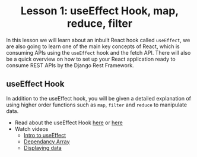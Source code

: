 <h1 align="center">Lesson 1: useEffect Hook, map, reduce, filter</h1>

In this lesson we will learn about an inbuilt React hook called `useEffect`, we are also going to learn one of the main key concepts of React, which is consuming APIs using the `useEffect` hook and the fetch API.
There will also be a quick overview on how to set up your React application ready to consume REST APIs by the Django Rest Framework.

## useEffect Hook
In addition to the useEffect hook, you will be given a detailed explanation of using higher order functions such as `map`, `filter` and `reduce` to manipulate data.

- Read about the useEffect Hook <a href="https://reactjs.org/docs/hooks-effect.html">here</a> or <a href="https://www.robinwieruch.de/react-useeffect-hook/">here</a>
- Watch videos
  - <a href="https://www.youtube.com/watch?v=Rs8TmmZf_yM&list=PL_c9BZzLwBRKFRIBWEWYCnV4Lk9HE3eYJ&index=22">Intro to useEffect</a>
  - <a href="https://www.youtube.com/watch?v=0H0S6A2leaA&list=PL_c9BZzLwBRKFRIBWEWYCnV4Lk9HE3eYJ&index=23">Dependancy Array</a>
  - <a href="https://www.youtube.com/watch?v=_-7n_7DkI28&list=PL_c9BZzLwBRKFRIBWEWYCnV4Lk9HE3eYJ&index=24">Displaying data</a>
